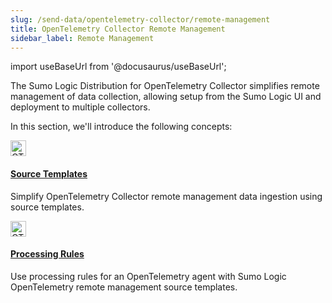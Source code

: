 ```yaml
---
slug: /send-data/opentelemetry-collector/remote-management
title: OpenTelemetry Collector Remote Management 
sidebar_label: Remote Management
---
```


import useBaseUrl from '@docusaurus/useBaseUrl';

The Sumo Logic Distribution for OpenTelemetry Collector simplifies remote management of data collection, allowing setup from the Sumo Logic UI and deployment to multiple collectors.

In this section, we'll introduce the following concepts:

<div className="box-wrapper" >
  <div className="box smallbox card">
  <div className="container">
    <a href="/docs/send-data/opentelemetry-collector/remote-management/source-templates"><img src={useBaseUrl('img/send-data/otel-color.svg')} alt="OTel thumbnail icon" width="25"/><h4>Source Templates</h4></a>
    <p>Simplify OpenTelemetry Collector remote management data ingestion using source templates.</p>
    </div>
  </div>
  <div className="box smallbox card">
    <div className="container">
      <a href="/docs/send-data/opentelemetry-collector/remote-management/processing-rules"><img src={useBaseUrl('img/send-data/otel-color.svg')} alt="OTel thumbnail icon" width="25"/><h4>Processing Rules</h4></a>
      <p>Use processing rules for an OpenTelemetry agent with Sumo Logic OpenTelemetry remote management source templates.</p>
    </div>
  </div>
</div>
